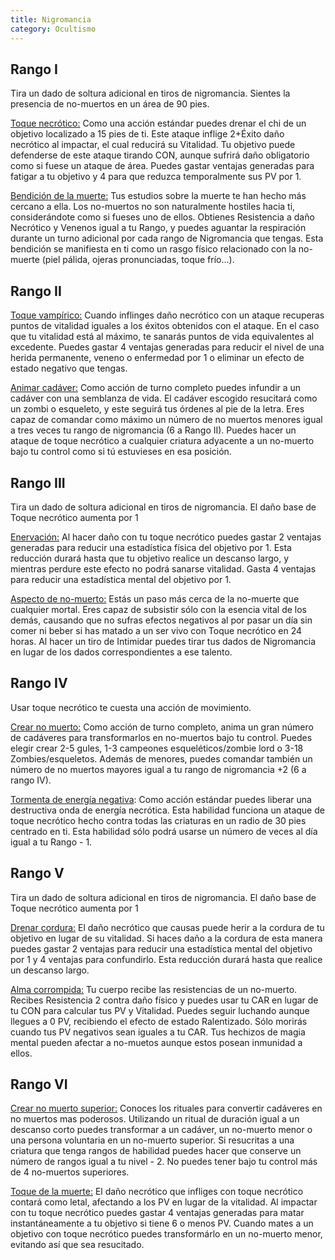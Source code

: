 ```yaml
---
title: Nigromancia
category: Ocultismo
---
```


## Rango I

Tira un dado de soltura adicional en tiros de nigromancia. Sientes la presencia de no-muertos en un área de 90 pies.

<u>Toque necrótico:</u> Como una acción estándar puedes drenar el chi de un objetivo localizado a 15 pies de ti. Este ataque inflige 2+Éxito daño necrótico al impactar, el cual reducirá su Vitalidad. Tu objetivo puede defenderse de este ataque tirando CON, aunque sufrirá daño obligatorio como si fuese un ataque de área. Puedes gastar ventajas generadas para fatigar a tu objetivo y 4 para que reduzca temporalmente sus PV por 1.

<u>Bendición de la muerte:</u> Tus estudios sobre la muerte te han hecho más cercano a ella. Los no-muertos no son naturalmente hostiles hacia ti, considerándote como si fueses uno de ellos. Obtienes Resistencia a daño Necrótico y Venenos igual a tu Rango, y puedes aguantar la respiración durante un turno adicional por cada rango de Nigromancia que tengas. Esta bendición se manifiesta en ti como un rasgo físico relacionado con la no-muerte (piel pálida, ojeras pronunciadas, toque frío...).

## Rango II

<u>Toque vampírico:</u> Cuando inflinges daño necrótico con un ataque recuperas puntos de vitalidad iguales a los éxitos obtenidos con el ataque. En el caso que tu vitalidad está al máximo, te sanarás puntos de vida equivalentes al excedente. Puedes gastar 4 ventajas generadas para reducir el nivel de una herida permanente, veneno o enfermedad por 1 o eliminar un efecto de estado negativo que tengas.

<u>Animar cadáver:</u> Como acción de turno completo puedes infundir a un cadáver con una semblanza de vida. El cadáver escogido resucitará como un zombi o esqueleto, y este seguirá tus órdenes al pie de la letra. Eres capaz de comandar como máximo un número de no muertos menores igual a tres veces tu rango de nigromancia (6 a Rango II). Puedes hacer un ataque de toque necrótico a cualquier criatura adyacente a un no-muerto bajo tu control como si tú estuvieses en esa posición.

## Rango III

Tira un dado de soltura adicional en tiros de nigromancia. El daño base de Toque necrótico aumenta por 1

<u>Enervación:</u> Al hacer daño con tu toque necrótico puedes gastar 2 ventajas generadas para reducir una estadística física del objetivo por 1. Esta reducción durará hasta que tu objetivo realice un descanso largo, y mientras perdure este efecto no podrá sanarse vitalidad. Gasta 4 ventajas para reducir una estadística mental del objetivo por 1.

<u>Aspecto de no-muerto:</u> Estás un paso más cerca de la no-muerte que cualquier mortal. Eres capaz de subsistir sólo con la esencia vital de los demás, causando que no sufras efectos negativos al por pasar un día sin comer ni beber si has matado a un ser vivo con Toque necrótico en 24 horas. Al hacer un tiro de Intimidar puedes tirar tus dados de Nigromancia en lugar de los dados correspondientes a ese talento.

## Rango IV

Usar toque necrótico te cuesta una acción de movimiento.

<u>Crear no muerto:</u> Como acción de turno completo, anima un gran número de cadáveres para transformarlos en no-muertos bajo tu control. Puedes elegir crear 2-5 gules, 1-3 campeones esqueléticos/zombie lord o 3-18 Zombies/esqueletos. Además de menores, puedes comandar también un número de no muertos mayores igual a tu rango de nigromancia +2 (6 a rango IV).

<u>Tormenta de energía negativa</u>: Como acción estándar puedes liberar una destructiva onda de energía necrótica. Esta habilidad funciona un ataque de toque necrótico hecho contra todas las criaturas en un radio de 30 pies centrado en ti. Esta habilidad sólo podrá usarse un número de veces al día igual a tu Rango - 1. 

## Rango V 

Tira un dado de soltura adicional en tiros de nigromancia. El daño base de Toque necrótico aumenta por 1

<u>Drenar cordura:</u> El daño necrótico que causas puede herir a la cordura de tu objetivo en lugar de su vitalidad. Si haces daño a la cordura de esta manera puedes gastar 2 ventajas para reducir una estadística mental del objetivo por 1 y 4 ventajas para confundirlo. Esta reducción durará hasta que realice un descanso largo.

<u>Alma corrompida:</u> Tu cuerpo recibe las resistencias de un no-muerto. Recibes Resistencia 2 contra daño físico y puedes usar tu CAR en lugar de tu CON para calcular tus PV y Vitalidad. Puedes seguir luchando aunque llegues a 0 PV, recibiendo el efecto de estado Ralentizado. Sólo morirás cuando tus PV negativos sean iguales a tu CAR. Tus hechizos de magia mental pueden afectar a no-muetos aunque estos posean inmunidad a ellos. 

## Rango VI

<u>Crear no muerto superior:</u> Conoces los rituales para convertir cadáveres en no muertos mas poderosos. Utilizando un ritual de duración igual a un descanso corto puedes transformar a un cadáver, un no-muerto menor o una persona voluntaria en un no-muerto superior. Si resucritas a una criatura que tenga rangos de habilidad puedes hacer que conserve un número de rangos igual a tu nivel - 2. No puedes tener bajo tu control más de 4 no-muertos superiores. 

<u>Toque de la muerte:</u> El daño necrótico que infliges con toque necrótico contará como letal, afectando a los PV en lugar de la vitalidad. Al impactar con tu toque necrótico puedes gastar 4 ventajas generadas para matar instantáneamente a tu objetivo si tiene 6 o menos PV. Cuando mates a un objetivo con toque necrótico puedes transformárlo en un no-muerto menor, evitando así que sea resucitado. 